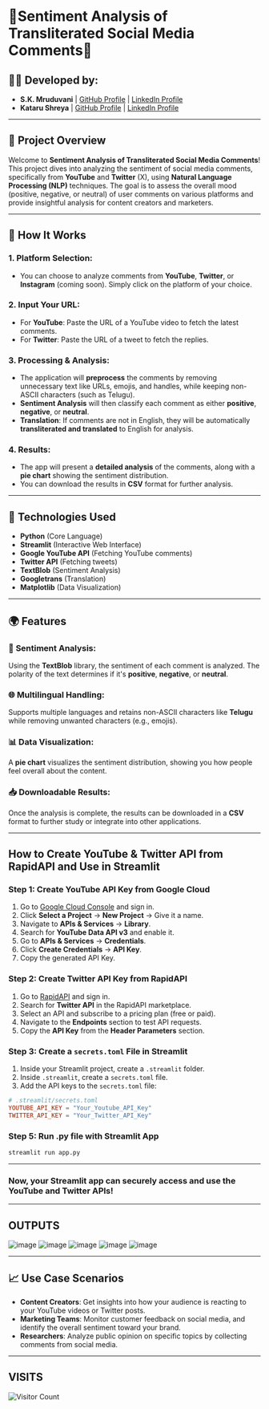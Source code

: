 # 🌟**Sentiment Analysis of Transliterated Social Media Comments**🌟 

## 🧑‍💻 **Developed by:**
- **S.K. Mruduvani**  |  [GitHub Profile](https://github.com/Mrudu17) | [LinkedIn Profile](https://www.linkedin.com/in/s-k-mruduvani)
- **Kataru Shreya**  |  [GitHub Profile](https://github.com/KataruShreya) | [LinkedIn Profile](https://www.linkedin.com/in/shreyakataru)

---

## 📜 **Project Overview**

Welcome to **Sentiment Analysis of Transliterated Social Media Comments**! This project dives into analyzing the sentiment of social media comments, specifically from **YouTube** and **Twitter** (X), using **Natural Language Processing (NLP)** techniques. The goal is to assess the overall mood (positive, negative, or neutral) of user comments on various platforms and provide insightful analysis for content creators and marketers.

---

## 🚀 **How It Works**

### 1. **Platform Selection:**
- You can choose to analyze comments from **YouTube**, **Twitter**, or **Instagram** (coming soon). Simply click on the platform of your choice.

### 2. **Input Your URL:**
- For **YouTube**: Paste the URL of a YouTube video to fetch the latest comments.
- For **Twitter**: Paste the URL of a tweet to fetch the replies.

### 3. **Processing & Analysis:**
- The application will **preprocess** the comments by removing unnecessary text like URLs, emojis, and handles, while keeping non-ASCII characters (such as Telugu).
- **Sentiment Analysis** will then classify each comment as either **positive**, **negative**, or **neutral**.
- **Translation**: If comments are not in English, they will be automatically **transliterated and translated** to English for analysis.

### 4. **Results:**
- The app will present a **detailed analysis** of the comments, along with a **pie chart** showing the sentiment distribution.
- You can download the results in **CSV** format for further analysis.

---

## 🔧 **Technologies Used**
- **Python** (Core Language)
- **Streamlit** (Interactive Web Interface)
- **Google YouTube API** (Fetching YouTube comments)
- **Twitter API** (Fetching tweets)
- **TextBlob** (Sentiment Analysis)
- **Googletrans** (Translation)
- **Matplotlib** (Data Visualization)

---

## 🌍 **Features**

### 🎯 **Sentiment Analysis**:
Using the **TextBlob** library, the sentiment of each comment is analyzed. The polarity of the text determines if it's **positive**, **negative**, or **neutral**.

### 🌐 **Multilingual Handling**:
Supports multiple languages and retains non-ASCII characters like **Telugu** while removing unwanted characters (e.g., emojis).

### 📊 **Data Visualization**:
A **pie chart** visualizes the sentiment distribution, showing you how people feel overall about the content.

### 📥 **Downloadable Results**:
Once the analysis is complete, the results can be downloaded in a **CSV** format to further study or integrate into other applications.

---

## How to Create YouTube & Twitter API from RapidAPI and Use in Streamlit

### Step 1: Create YouTube API Key from Google Cloud

1. Go to [Google Cloud Console](https://console.cloud.google.com/) and sign in.
2. Click **Select a Project** → **New Project** → Give it a name.
3. Navigate to **APIs & Services** → **Library**.
4. Search for **YouTube Data API v3** and enable it.
5. Go to **APIs & Services** → **Credentials**.
6. Click **Create Credentials** → **API Key**.
7. Copy the generated API Key.

### Step 2: Create Twitter API Key from RapidAPI

1. Go to [RapidAPI](https://rapidapi.com/) and sign in.
2. Search for **Twitter API** in the RapidAPI marketplace.
3. Select an API and subscribe to a pricing plan (free or paid).
4. Navigate to the **Endpoints** section to test API requests.
5. Copy the **API Key** from the **Header Parameters** section.

### Step 3: Create a `secrets.toml` File in Streamlit

1. Inside your Streamlit project, create a `.streamlit` folder.
2. Inside `.streamlit`, create a `secrets.toml` file.
3. Add the API keys to the `secrets.toml` file:

```toml
# .streamlit/secrets.toml
YOUTUBE_API_KEY = "Your_Youtube_API_Key"
TWITTER_API_KEY = "Your_Twitter_API_Key"
```

### Step 5: Run .py file with Streamlit App

```bash
streamlit run app.py
```

---
### Now, your Streamlit app can securely access and use the YouTube and Twitter APIs!
---

## OUTPUTS
![image](https://github.com/user-attachments/assets/81175421-53b3-4998-b3bb-63554f481424)
![image](https://github.com/user-attachments/assets/232bdc64-7aa1-44e9-a2cc-65c8cec89665)
![image](https://github.com/user-attachments/assets/457ca1e2-179c-4c7c-b06e-a3b4d0ad93f9)
![image](https://github.com/user-attachments/assets/43245899-2d27-4cfd-98fe-76fed7f58129)
![image](https://github.com/user-attachments/assets/f01ce591-73c5-43b3-b570-d7f79efaacb2)

---

## 📈 **Use Case Scenarios**

- **Content Creators**: Get insights into how your audience is reacting to your YouTube videos or Twitter posts.
- **Marketing Teams**: Monitor customer feedback on social media, and identify the overall sentiment toward your brand.
- **Researchers**: Analyze public opinion on specific topics by collecting comments from social media.

---
## VISITS
![Visitor Count](https://komarev.com/ghpvc/?username=Mrudu17&style=flat-square)



